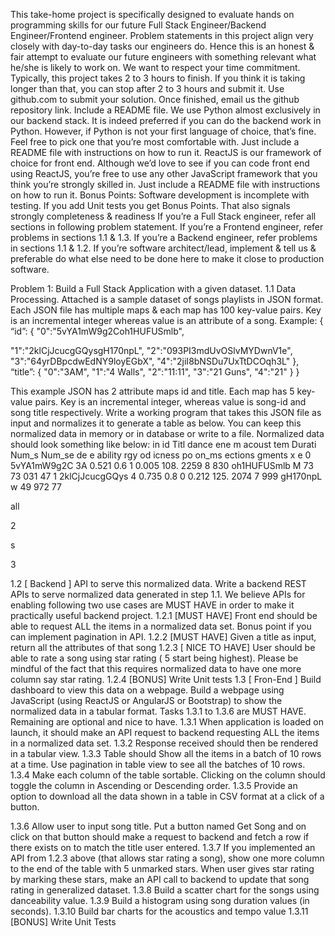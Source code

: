 This take-home project is specifically designed to evaluate hands on programming skills for our
future Full Stack Engineer/Backend Engineer/Frontend engineer. Problem statements in this
project align very closely with day-to-day tasks our engineers do. Hence this is an honest & fair
attempt to evaluate our future engineers with something relevant what he/she is likely to work
on.
We want to respect your time commitment. Typically, this project takes 2 to 3 hours to finish. If
you think it is taking longer than that, you can stop after 2 to 3 hours and submit it.
Use github.com to submit your solution. Once finished, email us the github repository link.
Include a README file.
We use Python almost exclusively in our backend stack. It is indeed preferred if you can do the
backend work in Python. However, if Python is not your first language of choice, that’s fine. Feel
free to pick one that you’re most comfortable with. Just include a README file with instructions
on how to run it.
ReactJS is our framework of choice for front end. Although we’d love to see if you can code
front end using ReactJS, you’re free to use any other JavaScript framework that you think
you’re strongly skilled in. Just include a README file with instructions on how to run it.
Bonus Points: Software development is incomplete with testing. If you add Unit tests you get
Bonus Points. That also signals strongly completeness & readiness
If you’re a Full Stack engineer, refer all sections in following problem statement.
If you’re a Frontend engineer, refer problems in sections 1.1 & 1.3.
If you’re a Backend engineer, refer problems in sections 1.1 & 1.2.
If you’re software architect/lead, implement & tell us & preferable do what else need to be
done here to make it close to production software.

Problem 1: Build a Full Stack Application with a given dataset.
1.1 Data Processing.
Attached is a sample dataset of songs playlists in JSON format. Each JSON file has
multiple maps & each map has 100 key-value pairs. Key is an incremental integer
whereas value is an attribute of a song.
Example:
{
“id”: {
"0":"5vYA1mW9g2Coh1HUFUSmlb",

"1":"2klCjJcucgGQysgH170npL",
"2":"093PI3mdUvOSlvMYDwnV1e",
"3":"64yrDBpcdwEdNY9loyEGbX",
"4":"2jiI8bNSDu7UxTtDCOqh3L"
},
“title”: {
"0":"3AM",
"1":"4 Walls",
"2":"11:11",
"3":"21 Guns",
"4":"21"
}
}

This example JSON has 2 attribute maps id and title. Each map has 5 key-value pairs.
Key is an incremental integer, whereas value is song-id and song title respectively.
Write a working program that takes this JSON file as input and normalizes it to
generate a table as below. You can keep this normalized data in memory or in
database or write to a file.
Normalized data should look something like below:
in id Titl dance ene m acoust tem Durati Num_s Num_se
de e ability rgy od icness po on_ms ections gments
x e
0 5vYA1mW9g2C 3A 0.521 0.6 1 0.005 108. 2259 8 830
oh1HUFUSmlb M 73 73 031 47
1 2klCjJcucgGQys 4 0.735 0.8 0 0.212 125. 2074 7 999
gH170npL w 49 972 77

all

2

s

3

1.2 [ Backend ] API to serve this normalized data.
Write a backend REST APIs to serve normalized data generated in step 1.1. We believe
APIs for enabling following two use cases are MUST HAVE in order to make it practically
useful backend project.
1.2.1 [MUST HAVE] Front end should be able to request ALL the items in a normalized
data set.
Bonus point if you can implement pagination in API.
1.2.2 [MUST HAVE] Given a title as input, return all the attributes of that song
1.2.3 [ NICE TO HAVE] User should be able to rate a song using star rating ( 5 start being
highest). Please be mindful of the fact that this requires normalized data to have one
more column say star rating.
1.2.4 [BONUS] Write Unit tests
1.3 [ Fron-End ] Build dashboard to view this data on a webpage.
Build a webpage using JavaScript (using ReactJS or AngularJS or Bootstrap) to show the
normalized data in a tabular format. Tasks 1.3.1 to 1.3.6 are MUST HAVE. Remaining are
optional and nice to have.
1.3.1 When application is loaded on launch, it should make an API request to backend
requesting ALL the items in a normalized data set.
1.3.2 Response received should then be rendered in a tabular view.
1.3.3 Table should Show all the items in a batch of 10 rows at a time. Use pagination in
table view to see all the batches of 10 rows.
1.3.4 Make each column of the table sortable. Clicking on the column should toggle the
column in Ascending or Descending order.
1.3.5 Provide an option to download all the data shown in a table in CSV format at a
click of a button.

1.3.6 Allow user to input song title. Put a button named Get Song and on click on
that button should make a request to backend and fetch a row if there exists on to
match the title user entered.
1.3.7 If you implemented an API from 1.2.3 above (that allows star rating a song), show
one more column to the end of the table with 5 unmarked stars. When user gives star
rating by marking these stars, make an API call to backend to update that song rating in
generalized dataset.
1.3.8 Build a scatter chart for the songs using danceability value.
1.3.9 Build a histogram using song duration values (in seconds).
1.3.10 Build bar charts for the acoustics and tempo value
1.3.11 [BONUS] Write Unit Tests
